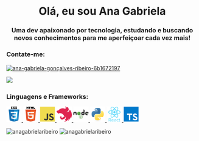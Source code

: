 <h1 align="center">Olá, eu sou Ana Gabriela</h1>
<h3 align="center">Uma dev apaixonado por tecnologia, estudando e buscando novos conhecimentos para me aperfeiçoar cada vez mais!</h3>

<h3 align="left">Contate-me:</h3>
<p align="left" >
<a href="https://www.linkedin.com/in/ana-gabriela-gonçalves-ribeiro-6b1672197/" target="blank"><img align="center" src="https://img.shields.io/badge/linkedin-%230077B5.svg?&style=for-the-badge&logo=linkedin&logoColor=white" alt="ana-gabriela-gonçalves-ribeiro-6b1672197" /></a>
  
[<img src="https://img.shields.io/badge/-gmail-2EC866?style=for-the-badge&logo=gmail&logoColor=white" />](mailto:anagabrielaribeiro.aruja@gmail.com)
</p>

<h3 align="left">Linguagens e Frameworks:</h3>
<p align="left"> <a href="https://www.w3schools.com/css/" target="_blank" rel="noreferrer"> <img src="https://raw.githubusercontent.com/devicons/devicon/master/icons/css3/css3-original-wordmark.svg" alt="css3" width="40" height="40"/> </a> 
<a href="https://www.w3.org/html/" target="_blank" rel="noreferrer"> <img src="https://raw.githubusercontent.com/devicons/devicon/master/icons/html5/html5-original-wordmark.svg" alt="html5" width="40" height="40"/> </a>
<a href="https://developer.mozilla.org/en-US/docs/Web/JavaScript" target="_blank" rel="noreferrer"> <img src="https://raw.githubusercontent.com/devicons/devicon/master/icons/javascript/javascript-original.svg" alt="javascript" width="40" height="40"/> </a>
<a href="https://nestjs.com/" target="_blank" rel="noreferrer"> <img src="https://raw.githubusercontent.com/devicons/devicon/master/icons/nestjs/nestjs-plain.svg" alt="nestjs" width="40" height="40"/> </a>
<a href="https://nodejs.org" target="_blank" rel="noreferrer"> <img src="https://raw.githubusercontent.com/devicons/devicon/master/icons/nodejs/nodejs-original-wordmark.svg" alt="nodejs" width="40" height="40"/> </a>
<a href="https://www.python.org" target="_blank" rel="noreferrer"> <img src="https://raw.githubusercontent.com/devicons/devicon/master/icons/python/python-original.svg" alt="python" width="40" height="40"/> </a>
<a href="https://reactjs.org/" target="_blank" rel="noreferrer"> <img src="https://raw.githubusercontent.com/devicons/devicon/master/icons/react/react-original-wordmark.svg" alt="react" width="40" height="40"/> </a>
<a href="https://www.typescriptlang.org/" target="_blank" rel="noreferrer"> <img src="https://raw.githubusercontent.com/devicons/devicon/master/icons/typescript/typescript-original.svg" alt="typescript" width="40" height="40"/> </a> </p>

<p><img align="left" src="https://github-readme-stats.vercel.app/api/top-langs?username=anagabrielaribeiro&show_icons=true&locale=en&layout=compact&theme=dracula" alt="anagabrielaribeiro" /></p>

<p>&nbsp;<img align="rigth" src="https://github-readme-stats.vercel.app/api?username=anagabrielaribeiro&show_icons=true&locale=en&theme=dracula" alt="anagabrielaribeiro" /></p>
